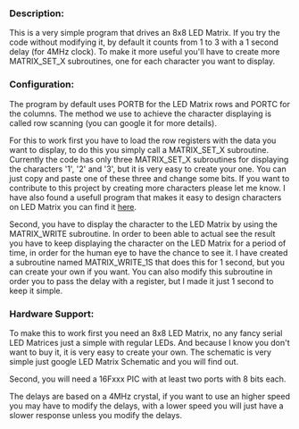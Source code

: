 <html>
<head>
<meta http-equiv="Content-Type" content="text/html; charset=UTF-8">
</head>

<body>

<h3>Description:</h3>
<p>
This is a very simple program that drives an 8x8 LED Matrix. If you try the code without modifying it, by default it counts from 
1 to 3 with a 1 second delay (for 4MHz clock). To make it more useful you'll have to create more MATRIX_SET_X subroutines, one for each character you want to display. 
</p>

<h3>Configuration:</h3>
<p>
The program by default uses PORTB for the LED Matrix rows and PORTC for the columns. The method we use to achieve 
the character displaying is called row scanning (you can google it for more details). 
</p>
<p>
For this to work first you have to load the row registers with the data you want to display, to do this you simply 
call a MATRIX_SET_X subroutine. Currently the code has only three MATRIX_SET_X subroutines for displaying the characters 
'1', '2' and '3', but it is very easy to create your one. You can just copy and paste one of these three and change some bits. 
If you want to contribute to this project by creating more characters please let me know. I have also found a usefull program that makes
it easy to design characters on LED Matrix you can find it <a href="http://www.avrprojects.info/files/files/Matrix-Display-designer.zip" title="Matrix Display Designer">here</a>.
</p>
<p>
Second, you have to display the character to the LED Matrix by using the MATRIX_WRITE subroutine. 
In order to been able to actual see the result you have to keep displaying the character on the LED 
Matrix for a period of time, in order for the human eye to have the chance to see it. I have created a subroutine 
named MATRIX_WRITE_1S that does this for 1 second, but you can create your own if you want. You can also modify this subroutine 
in order you to pass the delay with a register, but I made it just 1 second to keep it simple. 
</p>

<h3>Hardware Support:</h3>
<p>
To make this to work first you need an 8x8 LED Matrix, no any fancy serial LED Matrices just a simple with regular LEDs. 
And because I know you don't want to buy it, it is very easy to create your own. The schematic 
is very simple just google LED Matrix Schematic and you will find out.
</p>
<p>
Second, you will need a 16Fxxx PIC with at least two ports with 8 bits each.
</p>
<p>
The delays are based on a 4MHz crystal, 
if you want to use an higher speed you may have to modify the delays, with a lower speed you will just have a 
slower response unless you modify the delays.
</p>
</body>
</html>